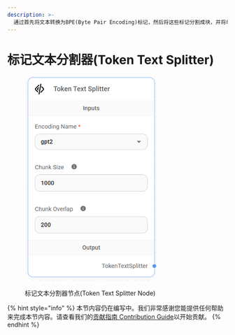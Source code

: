 ```yaml
---
description: >-
  通过首先将文本转换为BPE(Byte Pair Encoding)标记，然后将这些标记分割成块，并将单个块内的标记转换回文本，来分割原始文本字符串。
---
```


# 标记文本分割器(Token Text Splitter)

<figure><img src="../../../.gitbook/assets/image (156).png" alt="" width="305"><figcaption><p>标记文本分割器节点(Token Text Splitter Node)</p></figcaption></figure>

{% hint style="info" %}
本节内容仍在编写中。我们非常感谢您能提供任何帮助来完成本节内容。请查看我们的[贡献指南 Contribution Guide](../../../contributing/)以开始贡献。
{% endhint %}
